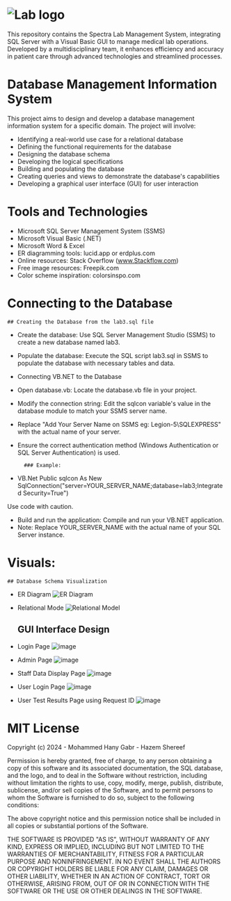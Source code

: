 # ![Lab logo](https://github.com/user-attachments/assets/be518450-f038-4c09-b6a8-4a48fb35422c)
This repository contains the Spectra Lab Management System, integrating SQL Server with a Visual Basic GUI to manage medical lab operations. Developed by a multidisciplinary team, it enhances efficiency and accuracy in patient care through advanced technologies and streamlined processes.

# Database Management Information System
This project aims to design and develop a database management information system for a specific domain. 
The project will involve:
* Identifying a real-world use case for a relational database
* Defining the functional requirements for the database
* Designing the database schema
* Developing the logical specifications
* Building and populating the database
* Creating queries and views to demonstrate the database's capabilities
* Developing a graphical user interface (GUI) for user interaction

# Tools and Technologies
* Microsoft SQL Server Management System (SSMS)
* Microsoft Visual Basic (.NET)
* Microsoft Word & Excel
* ER diagramming tools: lucid.app or erdplus.com
* Online resources: Stack Overflow (www.Stackflow.com)
* Free image resources: Freepik.com
* Color scheme inspiration: colorsinspo.com

# Connecting to the Database
	## Creating the Database from the lab3.sql file
* Create the database: Use SQL Server Management Studio (SSMS) to create a new database named lab3.
* Populate the database: Execute the SQL script lab3.sql in SSMS to populate the database with necessary tables and data.
* Connecting VB.NET to the Database
* Open database.vb: Locate the database.vb file in your project.
* Modify the connection string: Edit the sqlcon variable's value in the database module to match your SSMS server name.
* Replace "Add Your Server Name on SSMS eg: Legion-5\SQLEXPRESS" with the actual name of your server.
* Ensure the correct authentication method (Windows Authentication or SQL Server Authentication) is used.

		### Example:
* VB.Net
Public sqlcon As New SqlConnection("server=YOUR_SERVER_NAME;database=lab3;Integrated Security=True")

Use code with caution.

* Build and run the application: Compile and run your VB.NET application.
* Note: Replace YOUR_SERVER_NAME with the actual name of your SQL Server instance.

# Visuals:
	## Database Schema Visualization
* ER Diagram
![ER Diagram](https://github.com/user-attachments/assets/7484d2be-a0dc-4467-b547-9f6a94b381a7)

* Relational Mode
![Relational Model](https://github.com/user-attachments/assets/797af1d1-4f23-4d64-ba91-6a91e3e0729d)

	## GUI Interface Design
* Login Page
![image](https://github.com/user-attachments/assets/1fd4666c-8f9f-465c-b2c8-2adc2e365b4c)

* Admin Page
![image](https://github.com/user-attachments/assets/dafb067b-efa2-40a3-8b97-76320c71d2f1)

* Staff Data Display Page
![image](https://github.com/user-attachments/assets/ace96f0a-d57e-43b6-95e1-6388481d8e22)

* User Login Page
![image](https://github.com/user-attachments/assets/be2fc4cd-4082-4bbe-8842-97976aaee185)

* User Test Results Page using Request ID
![image](https://github.com/user-attachments/assets/7846bc05-08b1-4c19-9cb7-d4d9003219f1)



# MIT License
Copyright (c) 2024 - Mohammed Hany Gabr - Hazem Shereef

Permission is hereby granted, free of charge, to any person obtaining a copy of this software and its associated documentation, the SQL database, and the logo, and to deal in the Software without restriction, including without limitation the rights to use, copy, modify, merge, publish, distribute, sublicense, and/or sell copies of the Software, and to permit persons to whom the Software is furnished to do so, subject to the following conditions:

The above copyright notice and this permission notice shall be included in all copies or substantial portions of the Software.

THE SOFTWARE IS PROVIDED "AS IS", WITHOUT WARRANTY OF ANY KIND, EXPRESS OR IMPLIED, INCLUDING BUT NOT LIMITED TO THE WARRANTIES OF MERCHANTABILITY, FITNESS FOR A PARTICULAR PURPOSE AND NONINFRINGEMENT. IN NO EVENT SHALL THE AUTHORS OR COPYRIGHT HOLDERS BE LIABLE FOR ANY CLAIM, DAMAGES OR OTHER LIABILITY, WHETHER IN AN ACTION OF CONTRACT, TORT OR OTHERWISE, ARISING FROM, OUT OF OR IN CONNECTION WITH THE SOFTWARE OR THE USE OR OTHER DEALINGS IN THE SOFTWARE.
